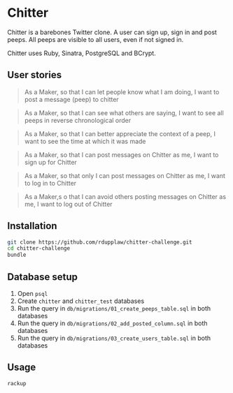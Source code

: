 # Chitter

Chitter is a barebones Twitter clone. A user can sign up, sign in and post peeps. All peeps are visible to all users, even if not signed in.

Chitter uses Ruby, Sinatra, PostgreSQL and BCrypt.

## User stories

> As a Maker, so that I can let people know what I am doing, I want to post a message (peep) to chitter

> As a Maker, so that I can see what others are saying, I want to see all peeps in reverse chronological order

> As a Maker, so that I can better appreciate the context of a peep, I want to see the time at which it was made

> As a Maker, so that I can post messages on Chitter as me, I want to sign up for Chitter

> As a Maker, so that only I can post messages on Chitter as me, I want to log in to Chitter

> As a Maker,s o that I can avoid others posting messages on Chitter as me, I want to log out of Chitter

## Installation

```bash
git clone https://github.com/rdupplaw/chitter-challenge.git
cd chitter-challenge
bundle
```

## Database setup

1. Open `psql`
2. Create `chitter` and `chitter_test` databases
3. Run the query in `db/migrations/01_create_peeps_table.sql` in both databases
4. Run the query in `db/migrations/02_add_posted_column.sql` in both databases
5. Run the query in `db/migrations/03_create_users_table.sql` in both databases

## Usage

```bash
rackup
```